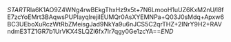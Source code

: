 $START$Rla6K1AO9Z4WNg4rwBEkgThxHz9x5t+7N6LmooH1uUZ6KxM2nU/l8fE7zcYoEMrt3BAqwsPUPlayqlrejiIEUMQr0AsXYEMNPa+Q03J0sMdq+Apxw6BC3UEboXuRczWtRbZMeisgJad9NkYa9u6nJCS5C2qrTHZ+2INrY9H2+RAVndmE3TZ1GR7b1UrVKX4SLQZl6fx7lr7qgy0Ge1zcYA==$END$